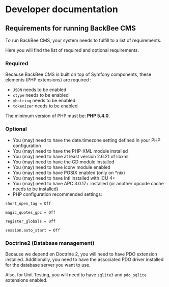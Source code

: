 # Developer documentation

## Requirements for running BackBee CMS

To run BackBee CMS, your system needs to fulfill to a list of requirements.

Here you will find the list of required and optional requirements.

### Required

Because BackBee CMS is built on top of Symfony components, these elements 
(PHP extensions) are required :

* ``JSON`` needs to be enabled
* ``ctype`` needs to be enabled
* ``mbstring`` needs to be enabled
* ``tokenizer`` needs to be enabled

The minimum version of PHP must be: **PHP 5.4.0**.

### Optional

* You (may) need to have the date.timezone setting defined in your PHP configuration
* You (may) need to have the PHP-XML module installed
* You (may) need to have at least version 2.6.21 of libxml
* You (may) need to have the GD module installed
* You (may) need to have iconv module enabled
* You (may) need to have POSIX enabled (only on *nix)
* You (may) need to have Intl installed with ICU 4+
* You (may) need to have APC 3.0.17+ installed (or another opcode cache needs to be installed)
* PHP configuration recommended settings:

```
short_open_tag = Off

magic_quotes_gpc = Off

register_globals = Off

session.auto_start = Off
```


### Doctrine2 (Database management)

Because we depend on Doctrine 2, you will need to have PDO extension installed.
Additionally, you need to have the associated PDO driver installed for the database server you want to use.

Also, for Unit Testing, you will need to have ``sqlite3`` and ``pdo_sqlite`` extensions enabled.



